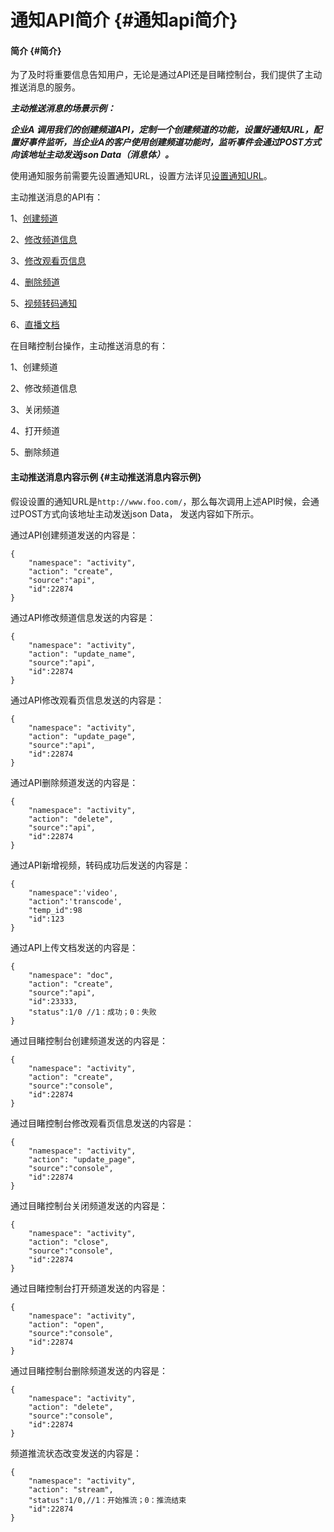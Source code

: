 # 通知API简介 {#通知api简介}

#### 简介 {#简介}

为了及时将重要信息告知用户，无论是通过API还是目睹控制台，我们提供了主动推送消息的服务。

_**主动推送消息的场景示例：**_

_**企业A 调用我们的创建频道API，定制一个创建频道的功能，设置好通知URL，配置好事件监听，当企业A的客户使用创建频道功能时，监听事件会通过POST方式向该地址主动发送json Data（消息体）。**_

使用通知服务前需要先设置通知URL，设置方法详见[设置通知URL](http://mudu.tv/api/v1/NOTICE_SET.html)。

主动推送消息的API有：

1、[创建频道](http://mudu.tv/api/v1/ACTIVITY_CREATE.html)

2、[修改频道信息](http://mudu.tv/api/v1/ACTIVITY_UPDATE.html)

3、[修改观看页信息](http://mudu.tv/api/v1/ACTIVITY_PAGE_UPDATE.html)

4、[删除频道](http://mudu.tv/api/v1/ACTIVITY_DELETE.html)

5、[视频转码通知](http://mudu.tv/api/v1/VIDEO_TRANSCODE.html)

6、[直播文档](http://mudu.tv/api/v1/ACTIVITY_DOC.html)

在目睹控制台操作，主动推送消息的有：

1、创建频道

2、修改频道信息

3、关闭频道

4、打开频道

5、删除频道

#### 主动推送消息内容示例 {#主动推送消息内容示例}

假设设置的通知URL是`http://www.foo.com/`，那么每次调用上述API时候，会通过POST方式向该地址主动发送json Data， 发送内容如下所示。

通过API创建频道发送的内容是：

```
{
    "namespace": "activity",
    "action": "create",
    "source":"api",
    "id":22874
}
```

通过API修改频道信息发送的内容是：

```
{
    "namespace": "activity",
    "action": "update_name",
    "source":"api",
    "id":22874
}
```

通过API修改观看页信息发送的内容是：

```
{
    "namespace": "activity",
    "action": "update_page",
    "source":"api",
    "id":22874
}
```

通过API删除频道发送的内容是：

```
{
    "namespace": "activity",
    "action": "delete",
    "source":"api",
    "id":22874
}
```

通过API新增视频，转码成功后发送的内容是：

```
{
    "namespace":'video',
    "action":'transcode',
    "temp_id":98
    "id":123
}
```

通过API上传文档发送的内容是：

```
{
    "namespace": "doc",
    "action": "create",
    "source":"api",
    "id":23333,
    "status":1/0 //1：成功；0：失败
}
```

通过目睹控制台创建频道发送的内容是：

```
{
    "namespace": "activity",
    "action": "create",
    "source":"console",
    "id":22874
}
```

通过目睹控制台修改观看页信息发送的内容是：

```
{
    "namespace": "activity",
    "action": "update_page",
    "source":"console",
    "id":22874
}
```

通过目睹控制台关闭频道发送的内容是：

```
{
    "namespace": "activity",
    "action": "close",
    "source":"console",
    "id":22874
}
```

通过目睹控制台打开频道发送的内容是：

```
{
    "namespace": "activity",
    "action": "open",
    "source":"console",
    "id":22874
}
```

通过目睹控制台删除频道发送的内容是：

```
{
    "namespace": "activity",
    "action": "delete",
    "source":"console",
    "id":22874
}
```

频道推流状态改变发送的内容是：

```
{
    "namespace": "activity",
    "action": "stream",
    "status":1/0,//1：开始推流；0：推流结束
    "id":22874
}
```



